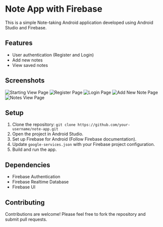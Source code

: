 # Note App with Firebase

This is a simple Note-taking Android application developed using Android Studio and Firebase.

## Features

- User authentication (Register and Login)
- Add new notes
- View saved notes

## Screenshots

![Starting View Page](https://github.com/Sanduniweb/Note-App/assets/136353555/c38d21ef-666c-447d-ad58-2cdfd3aefe6e)
![Register Page](https://github.com/Sanduniweb/Note-App/assets/136353555/64b2b95e-4fa6-4219-8d88-6be6a7bdb9f7)
![Login Page](https://github.com/Sanduniweb/Note-App/assets/136353555/7b6bf8fb-c5cb-48a9-a2ff-071c64d576d2)
![Add New Note Page](https://github.com/Sanduniweb/Note-App/assets/136353555/6cca459a-c919-4087-8f18-6f932c8fb00f)
![Notes View Page](https://github.com/Sanduniweb/Note-App/assets/136353555/0f5eac49-2844-4a3c-b73a-9e91b38641d4)

## Setup

1. Clone the repository: `git clone https://github.com/your-username/note-app.git`
2. Open the project in Android Studio.
3. Set up Firebase for Android (Follow Firebase documentation).
4. Update `google-services.json` with your Firebase project configuration.
5. Build and run the app.

## Dependencies

- Firebase Authentication
- Firebase Realtime Database
- Firebase UI

## Contributing

Contributions are welcome! Please feel free to fork the repository and submit pull requests.
